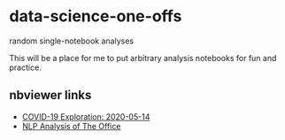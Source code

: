 # data-science-one-offs

random single-notebook analyses

This will be a place for me to put arbitrary analysis notebooks for fun and practice.


## nbviewer links

* [COVID-19 Exploration: 2020-05-14](https://nbviewer.jupyter.org/github/zgana/data-science-one-offs/blob/master/2020-05-14-covid19.ipynb)
* [NLP Analysis of The Office](https://nbviewer.jupyter.org/github/zgana/data-science-one-offs/blob/master/NLP-Analysis-of-The-Office.ipynb)

